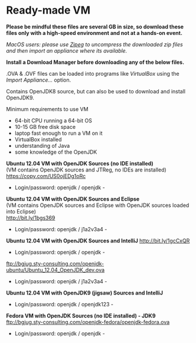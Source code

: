 # Ready-made VM

**Please be mindful these files are several GB in size, so download these files only with a high-speed environment and not at a hands-on event.**

*MacOS users: please use [Zipeg](http://www.zipeg.com/) to uncompress the downloaded zip files and then import an appliance where its available.*

**Install a Download Manager before downloading any of the below files.**

.OVA & .OVF files can be loaded into programs like *VirtualBox* using the *Import Appliance…* option.

Contains OpenJDK8 source, but can also be used to download and install OpenJDK9.

Minimum requirements to use VM
- 64-bit CPU running a 64-bit OS
- 10-15 GB free disk space
- laptop fast enough to run a VM on it
- VirtualBox installed
- understanding of Java
- some knowledge of the OpenJDK

__Ubuntu 12.04 VM with OpenJDK Sources (no IDE installed)__<br/>
(VM contains OpenJDK sources and JTReg, no IDEs are installed)<br/>
https://copy.com/US0ojEDg1oRc <br/>
- Login/password: openjdk / openjdk -

__Ubuntu 12.04 VM with OpenJDK Sources and Eclipse__<br/>
(VM contains OpenJDK sources and Eclipse with OpenJDK sources loaded into Eclipse)<br/>
http://bit.ly/1bgs369 <br/>
- Login/password: openjdk / j1a2v3a4 -

__Ubuntu 12.04 VM with OpenJDK Sources and IntelliJ__
http://bit.ly/1gcCxQR 
- Login/password: openjdk / openjdk -

ftp://bgjug.sty-consulting.com/openjdk-ubuntu/Ubuntu_12.04_OpenJDK_dev.ova
- Login/password: openjdk / j1a2v3a4 -

__Ubuntu 12.04 VM with OpenJDK9 (jigsaw) Sources and IntelliJ__
- Login/password: openjdk / openjdk123 -

__Fedora VM with OpenJDK Sources (no IDE installed) - JDK9__
ftp://bgjug.sty-consulting.com/openjdk-fedora/openjdk-fedora.ova
- Login/password: openjdk / openjdk -